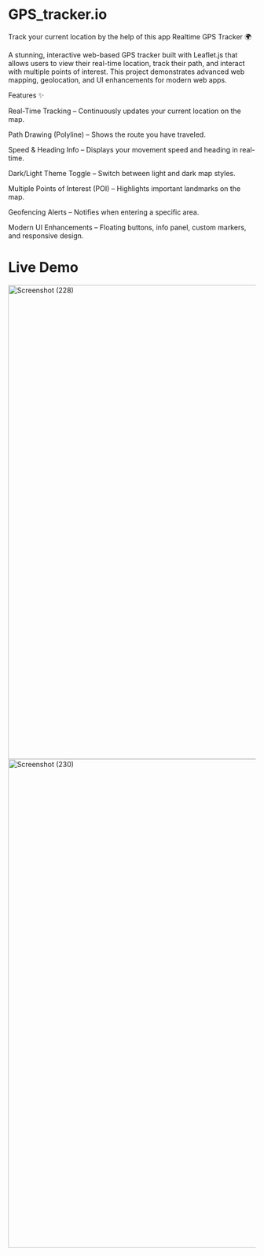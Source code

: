 # GPS_tracker.io
Track your current location by the help of this app 
Realtime GPS Tracker 🌍

A stunning, interactive web-based GPS tracker built with Leaflet.js that allows users to view their real-time location, track their path, and interact with multiple points of interest. This project demonstrates advanced web mapping, geolocation, and UI enhancements for modern web apps.

Features ✨

Real-Time Tracking – Continuously updates your current location on the map.

Path Drawing (Polyline) – Shows the route you have traveled.

Speed & Heading Info – Displays your movement speed and heading in real-time.

Dark/Light Theme Toggle – Switch between light and dark map styles.

Multiple Points of Interest (POI) – Highlights important landmarks on the map.

Geofencing Alerts – Notifies when entering a specific area.

Modern UI Enhancements – Floating buttons, info panel, custom markers, and responsive design.

# Live Demo
<img width="1920" height="965" alt="Screenshot (228)" src="https://github.com/user-attachments/assets/7165f1e6-4449-4d67-b65f-6b2bed8c72e8" />

<img width="1920" height="995" alt="Screenshot (230)" src="https://github.com/user-attachments/assets/0c0e2ed8-d4b5-43c1-933e-c13efa8f1215" />


